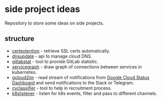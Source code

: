 # side project ideas

Repository to store some ideas on side projects.

## structure

* [certextention](certextention/README.md) - retrieve SSL certs automatically.
* [dnsupdate](dnsupdate/README.md) - api to manage cloud DNS.
* [gitlabstat](gitlabstat/README.md) - tool to provide GitLab statistic.
* [servicegraph](servicegraph/README.md) - draw graph of connections between services in kubernetes.
* [gcloud2im](gcloud2im/README.md) - read stream of notifications from [Google Cloud Status Dashboard](https://status.cloud.google.com/) and send notifications to the Slack or Telegram.
* [cvclassifier](cvclassifier/README.md) - tool to help in recruitment process.
* [k8slistener](k8slistener/README.md) - listen for k8s events, filter and pass to different channels.

